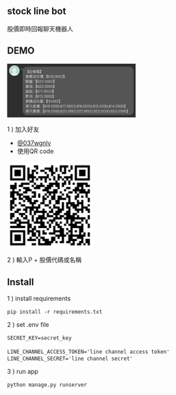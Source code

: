 ## stock line bot
股價即時回報聊天機器人

## DEMO
<img src="imgs/demo.png" alt="qr_code" width="300">

1 ) 加入好友
- [@037wgnlv](https://page.line.me/?accountId=037wgnlv)
- 使用QR code
<img src="imgs/qrcode.png" alt="qr_code" width="200">

2 ) 輸入P + 股價代碼或名稱


## Install
1 ) install requirements
```
pip install -r requirements.txt
```
2 ) set .env file
```
SECRET_KEY=secret_key

LINE_CHANNEL_ACCESS_TOKEN='line channel access token'
LINE_CHANNEL_SECRET='line channel secret'
```
3 ) run app
```
python manage.py runserver
```
